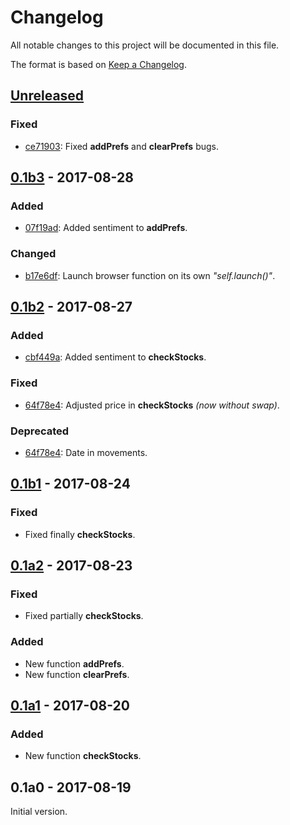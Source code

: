 # Changelog

All notable changes to this project will be documented in this file.

The format is based on [Keep a Changelog](http://keepachangelog.com/en/1.0.0/).

## [Unreleased]
### Fixed
- [ce71903]: Fixed **addPrefs** and **clearPrefs** bugs.

## [0.1b3] - 2017-08-28
### Added
- [07f19ad]: Added sentiment to **addPrefs**. 

### Changed
- [b17e6df]: Launch browser function on its own _"self.launch()"_.

## [0.1b2] - 2017-08-27
### Added
- [cbf449a]: Added sentiment to **checkStocks**.

### Fixed
- [64f78e4]: Adjusted price in **checkStocks** _(now without swap)_.

### Deprecated
- [64f78e4]: Date in movements.

## [0.1b1] - 2017-08-24
### Fixed
- Fixed finally **checkStocks**.

## [0.1a2] - 2017-08-23
### Fixed
- Fixed partially **checkStocks**.

### Added
- New function **addPrefs**.
- New function **clearPrefs**.

## [0.1a1] - 2017-08-20
### Added
- New function **checkStocks**.

## 0.1a0 - 2017-08-19
Initial version.

[Unreleased]: https://github.com/federico123579/Trading212-API/compare/v0.1b3...HEAD
[0.1b3]: https://github.com/federico123579/Trading212-API/compare/v0.1b2...v0.1b3
[0.1b2]: https://github.com/federico123579/Trading212-API/compare/v0.1b1...v0.1b2
[0.1b1]: https://github.com/federico123579/Trading212-API/compare/v0.1a2...v0.1b1
[0.1a2]: https://github.com/federico123579/Trading212-API/compare/v0.1a1...v0.1a2
[0.1a1]: https://github.com/federico123579/Trading212-API/compare/v0.1a0...v0.1a1

[ce71903]: https://github.com/federico123579/Trading212-API/commit/ce71903
[07f19ad]: https://github.com/federico123579/Trading212-API/commit/07f19ad
[b17e6df]: https://github.com/federico123579/Trading212-API/commit/b17e6df
[cbf449a]: https://github.com/federico123579/Trading212-API/commit/cbf449a
[64f78e4]: https://github.com/federico123579/Trading212-API/commit/64f78e4
